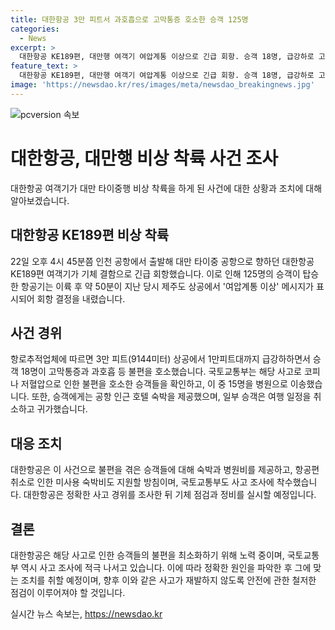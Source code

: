 ```yaml
---
title: 대한항공 3만 피트서 과호흡으로 고막통증 호소한 승객 125명
categories:
  - News
excerpt: >
  대한항공 KE189편, 대만행 여객기 여압계통 이상으로 긴급 회항. 승객 18명, 급강하로 고막통증 호소. 회항으로 여행 일정 변동, 87명 탑승 후 19시간 지연 비행. 대한항공, 사과와 숙박·병원비 제공하며 사고 조사에 나서며 숙박비도 제공할 방침
feature_text: >
  대한항공 KE189편, 대만행 여객기 여압계통 이상으로 긴급 회항. 승객 18명, 급강하로 고막통증 호소. 회항으로 여행 일정 변동, 87명 탑승 후 19시간 지연 비행. 대한항공, 사과와 숙박·병원비 제공하며 사고 조사에 나서며 숙박비도 제공할 방침
image: 'https://newsdao.kr/res/images/meta/newsdao_breakingnews.jpg'
---
```


<p><img src="https://newsdao.kr/res/images/meta/newsdao_breakingnews.jpg" alt="pcversion 속보" /></p>

<h1>대한항공, 대만행 비상 착륙 사건 조사</h1>

<p data-ke-size="size16">대한항공 여객기가 대만 타이중행 비상 착륙을 하게 된 사건에 대한 상황과 조치에 대해 알아보겠습니다.</p>

<h2 data-ke-size="size26">대한항공 KE189편 비상 착륙</h2>

<p data-ke-size="size16">22일 오후 4시 45분쯤 인천 공항에서 출발해 대만 타이중 공항으로 향하던 대한항공 KE189편 여객기가 기체 결함으로 긴급 회항했습니다. 이로 인해 125명의 승객이 탑승한 항공기는 이륙 후 약 50분이 지난 당시 제주도 상공에서 '여압계통 이상' 메시지가 표시되어 회항 결정을 내렸습니다.</p>

<h2 data-ke-size="size26">사건 경위</h2>

<p data-ke-size="size16">항로추적업체에 따르면 3만 피트(9144미터) 상공에서 1만피트대까지 급강하하면서 승객 18명이 고막통증과 과호흡 등 불편을 호소했습니다. 국토교통부는 해당 사고로 코피나 저혈압으로 인한 불편을 호소한 승객들을 확인하고, 이 중 15명을 병원으로 이송했습니다. 또한, 승객에게는 공항 인근 호텔 숙박을 제공했으며, 일부 승객은 여행 일정을 취소하고 귀가했습니다.</p>

<h2 data-ke-size="size26">대응 조치</h2>

<p data-ke-size="size16">대한항공은 이 사건으로 불편을 겪은 승객들에 대해 숙박과 병원비를 제공하고, 항공편 취소로 인한 미사용 숙박비도 지원할 방침이며, 국토교통부도 사고 조사에 착수했습니다. 대한항공은 정확한 사고 경위를 조사한 뒤 기체 점검과 정비를 실시할 예정입니다.</p>

<h2 data-ke-size="size26">결론</h2>

<p data-ke-size="size16">대한항공은 해당 사고로 인한 승객들의 불편을 최소화하기 위해 노력 중이며, 국토교통부 역시 사고 조사에 적극 나서고 있습니다. 이에 따라 정확한 원인을 파악한 후 그에 맞는 조치를 취할 예정이며, 향후 이와 같은 사고가 재발하지 않도록 안전에 관한 철저한 점검이 이루어져야 할 것입니다.</p></p>
실시간 뉴스 속보는, <a href="https://newsdao.kr" rel="dofollow">https://newsdao.kr</a>


